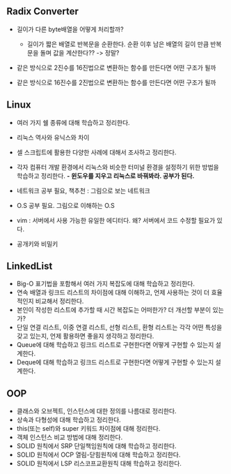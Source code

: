 ## Radix Converter
- 길이가 다른 byte배열을 어떻게 처리할까?
    - 길이가 짧은 배열로 반복문을 순환한다. 순환 이후 남은 배열의 길이 만큼 반복문을 돌며 값을 계산한다?? -> 정말?

- 같은 방식으로 2진수를 16진법으로 변환하는 함수를 만든다면 어떤 구조가 될까

- 같은 방식으로 16진수를 2진법으로 변환하는 함수를 만든다면 어떤 구조가 될까

## Linux
- 여러 가지 쉘 종류에 대해 학습하고 정리한다.

- 리눅스 역사와 유닉스와 차이

- 셀 스크립트에 활용한 다양한 사례에 대해서 조사하고 정리한다.
- 각자 컴퓨터 개발 환경에서 리눅스와 비슷한 터미널 환경을 설정하기 위한 방법을 학습하고 정리한다.
**- 윈도우를 지우고 리눅스로 바꿔봐라. 공부가 된다.**
- 네트워크 공부 필요, 책추천 : 그림으로 보는 네트워크  
- O.S 공부 필요. 그림으로 이해하는 O.S
- vim : 서버에서 사용 가능한 유일한 에디터다. 왜? 서버에서 코드 수정할 필요가 있다. 
- 공개키와 비밀키 

## LinkedList
- Big-O 표기법을 포함해서 여러 가지 복잡도에 대해 학습하고 정리한다.
- 연속 배열과 링크드 리스트의 차이점에 대해 이해하고, 언제 사용하는 것이 더 효율적인지 비교해서 정리한다. 
- 본인이 작성한 리스트에 추가할 때 시간 복잡도는 어떠한가? 더 개선할 부분이 있는가? 
- 단일 연결 리스트, 이중 연결 리스트, 선형 리스트, 환형 리스트는 각각 어떤 특성을 갖고 있는지, 언제 활용하면 좋을지 생각하고 정리한다. 
- Queue에 대해 학습하고 링크드 리스트로 구현한다면 어떻게 구현할 수 있는지 설계한다. 
- Deque에 대해 학습하고 링크드 리스트로 구현한다면 어떻게 구현할 수 있는지 설계한다. 

## OOP
- 클래스와 오브젝트, 인스턴스에 대한 정의를 나름대로 정리한다.
- 상속과 다형성에 대해 학습하고 정리한다.
- this(또는 self)와 super 키워드 차이점에 대해 정리한다.
- 객체 인스턴스 비교 방법에 대해 정리한다.
- SOLID 원칙에서 SRP 단일책임원칙에 대해 학습하고 정리한다.
- SOLID 원칙에서 OCP 열림-닫힘원칙에 대해 학습하고 정리한다. 
- SOLID 원칙에서 LSP 리스코프교환원칙 대해 학습하고 정리한다.
